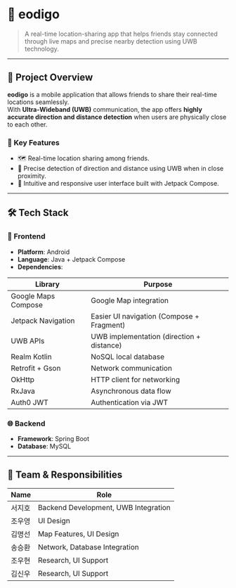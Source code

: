 # 📍 eodigo

> A real-time location-sharing app that helps friends stay connected through live maps and precise nearby detection using UWB technology.

---

## 🚀 Project Overview

**eodigo** is a mobile application that allows friends to share their real-time locations seamlessly.  
With **Ultra-Wideband (UWB)** communication, the app offers **highly accurate direction and distance detection** when users are physically close to each other.

### 🔑 Key Features

- 🗺️ Real-time location sharing among friends.
- 📍 Precise detection of direction and distance using UWB when in close proximity.
- 📱 Intuitive and responsive user interface built with Jetpack Compose.

---

## 🛠️ Tech Stack

### 📱 Frontend
- **Platform**: Android
- **Language**: Java + Jetpack Compose
- **Dependencies**: 

| Library                      | Purpose                            |
|-----------------------------|------------------------------------|
| Google Maps Compose          | Google Map integration             |
| Jetpack Navigation           | Easier UI navigation (Compose + Fragment) |
| UWB APIs                     | UWB implementation (direction + distance) |
| Realm Kotlin                 | NoSQL local database               |
| Retrofit + Gson              | Network communication              |
| OkHttp                       | HTTP client for networking         |
| RxJava                       | Asynchronous data flow             |
| Auth0 JWT                    | Authentication via JWT             |

### 🌐 Backend
- **Framework**: Spring Boot
- **Database**: MySQL

---

## 👥 Team & Responsibilities

| Name | Role                                 |
|------|--------------------------------------|
| 서지호 | Backend Development, UWB Integration |
| 조우영 | UI Design                            |
| 김명선 | Map Features, UI Design              |
| 송승환 | Network, Database Integration        |
| 조우현 | Research, UI Support                 |
| 김신우 | Research, UI Support                 |


